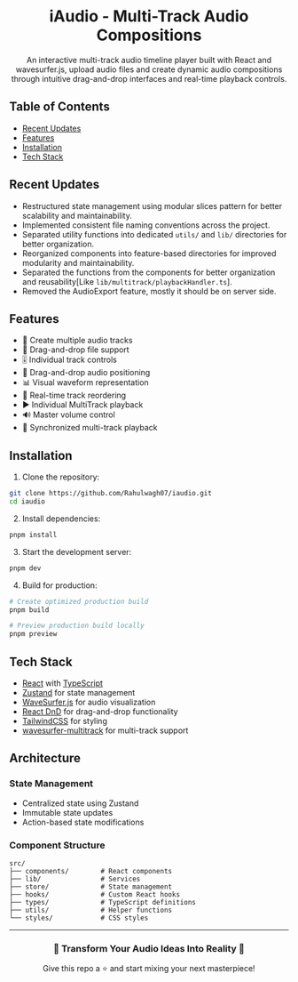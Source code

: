 <div align="center">

# iAudio - Multi-Track Audio Compositions

An interactive multi-track audio timeline player built with React and wavesurfer.js, upload audio files and create dynamic audio compositions through intuitive drag-and-drop interfaces and real-time playback controls.

</div>

## Table of Contents
- [Recent Updates](#recent-updates)
- [Features](#features) 
- [Installation](#installation) 
- [Tech Stack](#tech-stack) 
 
## Recent Updates

- Restructured state management using modular slices pattern for better scalability and maintainability.
- Implemented consistent file naming conventions across the project.
- Separated utility functions into dedicated `utils/` and `lib/` directories for better organization.
- Reorganized components into feature-based directories for improved modularity and maintainability.
- Separated the functions from the components for better organization and reusability[Like `lib/multitrack/playbackHandler.ts`].
- Removed the AudioExport feature, mostly it should be on server side.

## Features

- 🎹 Create multiple audio tracks
- 🎵 Drag-and-drop file support
- 🎚️ Individual track controls
- 🎯 Drag-and-drop audio positioning
- 📊 Visual waveform representation
- 🔄 Real-time track reordering
- ▶️ Individual MultiTrack playback
- 🔊 Master volume control
- 🎼 Synchronized multi-track playback
 

## Installation

1. Clone the repository:

```bash
git clone https://github.com/Rahulwagh07/iaudio.git
cd iaudio
```

2. Install dependencies:

```bash
pnpm install
```

3. Start the development server:

```bash
pnpm dev
```

4. Build for production:

```bash
# Create optimized production build
pnpm build

# Preview production build locally
pnpm preview
```

## Tech Stack
 
- [React](https://react.dev/) with [TypeScript](https://www.typescriptlang.org/)
- [Zustand](https://github.com/pmndrs/zustand) for state management
- [WaveSurfer.js](https://wavesurfer-js.org/) for audio visualization
- [React DnD](https://react-dnd.github.io/react-dnd/) for drag-and-drop functionality
- [TailwindCSS](https://tailwindcss.com/) for styling
- [wavesurfer-multitrack](https://wavesurfer-multitrack.pages.dev/docs/) for multi-track support
 

## Architecture  

### State Management
- Centralized state using Zustand
- Immutable state updates
- Action-based state modifications

### Component Structure
```
src/
├── components/        # React components
├── lib/               # Services
├── store/             # State management
├── hooks/             # Custom React hooks
├── types/             # TypeScript definitions
├── utils/             # Helper functions
└── styles/            # CSS styles
```

 
---

<div align="center">

### 🎵 Transform Your Audio Ideas Into Reality 🎵

Give this repo a ⭐ and start mixing your next masterpiece!

</div>

 
